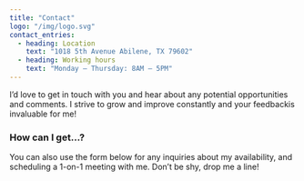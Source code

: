```yaml
---
title: "Contact"
logo: "/img/logo.svg"
contact_entries:
  - heading: Location
    text: "1018 5th Avenue Abilene, TX 79602"
  - heading: Working hours
    text: "Monday – Thursday: 8AM – 5PM"
---
```


I’d love to get in touch with you and hear about any potential opportunities and comments. 
I strive to grow and improve constantly and your feedbackis invaluable for me!

<h3 class="f4 b lh-title mb2">How can I get…?</h3>

You can also use the form below for any inquiries about my availability, and scheduling a 1-on-1 meeting
with me. Don’t be shy, drop me a line!
